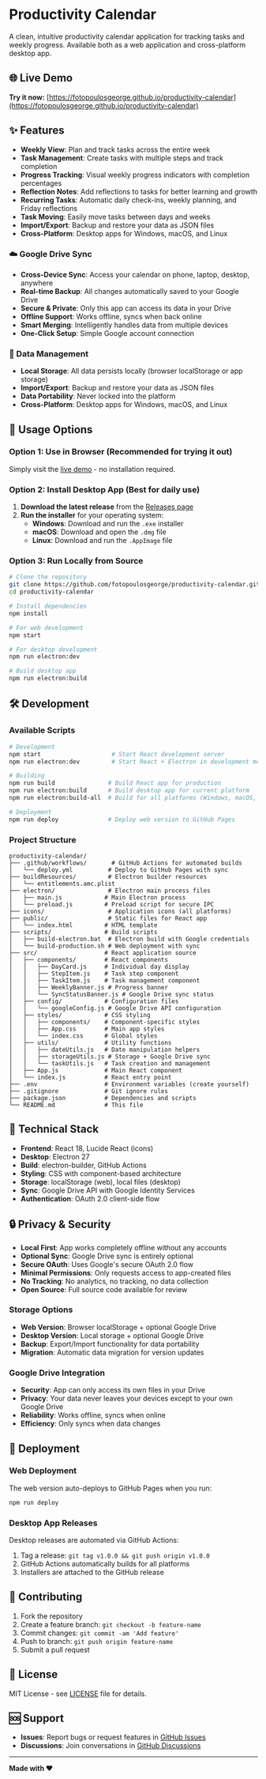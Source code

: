 # Productivity Calendar

A clean, intuitive productivity calendar application for tracking tasks and weekly progress. Available both as a web application and cross-platform desktop app.

## 🌐 Live Demo

**Try it now:** [https://fotopoulosgeorge.github.io/productivity-calendar](https://fotopoulosgeorge.github.io/productivity-calendar)

## ✨ Features

- **Weekly View**: Plan and track tasks across the entire week
- **Task Management**: Create tasks with multiple steps and track completion
- **Progress Tracking**: Visual weekly progress indicators with completion percentages
- **Reflection Notes**: Add reflections to tasks for better learning and growth
- **Recurring Tasks**: Automatic daily check-ins, weekly planning, and Friday reflections
- **Task Moving**: Easily move tasks between days and weeks
- **Import/Export**: Backup and restore your data as JSON files
- **Cross-Platform**: Desktop apps for Windows, macOS, and Linux

### ☁️ Google Drive Sync
- **Cross-Device Sync**: Access your calendar on phone, laptop, desktop, anywhere
- **Real-time Backup**: All changes automatically saved to your Google Drive
- **Secure & Private**: Only this app can access its data in your Drive
- **Offline Support**: Works offline, syncs when back online
- **Smart Merging**: Intelligently handles data from multiple devices
- **One-Click Setup**: Simple Google account connection

### 💾 Data Management
- **Local Storage**: All data persists locally (browser localStorage or app storage)
- **Import/Export**: Backup and restore your data as JSON files
- **Data Portability**: Never locked into the platform
- **Cross-Platform**: Desktop apps for Windows, macOS, and Linux

## 🚀 Usage Options

### Option 1: Use in Browser (Recommended for trying it out)
Simply visit the [live demo](https://fotopoulosgeorge.github.io/productivity-calendar) - no installation required.

### Option 2: Install Desktop App (Best for daily use)

1. **Download the latest release** from the [Releases page](https://github.com/fotopoulosgeorge/productivity-calendar/releases)
2. **Run the installer** for your operating system:
   - **Windows**: Download and run the `.exe` installer
   - **macOS**: Download and open the `.dmg` file  
   - **Linux**: Download and run the `.AppImage` file

### Option 3: Run Locally from Source

```bash
# Clone the repository
git clone https://github.com/fotopoulosgeorge/productivity-calendar.git
cd productivity-calendar

# Install dependencies
npm install

# For web development
npm start

# For desktop development  
npm run electron:dev

# Build desktop app
npm run electron:build
```

## 🛠️ Development

### Available Scripts

```bash
# Development
npm start                    # Start React development server
npm run electron:dev         # Start React + Electron in development mode

# Building
npm run build               # Build React app for production
npm run electron:build      # Build desktop app for current platform
npm run electron:build-all  # Build for all platforms (Windows, macOS, Linux)

# Deployment
npm run deploy              # Deploy web version to GitHub Pages
```

### Project Structure

```
productivity-calendar/
├── .github/workflows/       # GitHub Actions for automated builds
│   └── deploy.yml          # Deploy to GitHub Pages with sync
├── buildResources/         # Electron builder resources
│   └── entitlements.amc.plist
├── electron/               # Electron main process files
│   ├── main.js            # Main Electron process
│   └── preload.js         # Preload script for secure IPC
├── icons/                  # Application icons (all platforms)
├── public/                 # Static files for React app
│   └── index.html         # HTML template
├── scripts/               # Build scripts
│   ├── build-electron.bat  # Electron build with Google credentials
│   └── build-production.sh # Web deployment with sync
├── src/                   # React application source
│   ├── components/        # React components
│   │   ├── DayCard.js     # Individual day display
│   │   ├── StepItem.js    # Task step component
│   │   ├── TaskItem.js    # Task management component
│   │   ├── WeeklyBanner.js # Progress banner
│   │   └── SyncStatusBanner.js # Google Drive sync status
│   ├── config/            # Configuration files
│   │   └── googleConfig.js # Google Drive API configuration
│   ├── styles/            # CSS styling
│   │   ├── components/    # Component-specific styles
│   │   ├── App.css        # Main app styles
│   │   └── index.css      # Global styles
│   ├── utils/             # Utility functions
│   │   ├── dateUtils.js   # Date manipulation helpers
│   │   ├── storageUtils.js # Storage + Google Drive sync
│   │   └── taskUtils.js   # Task creation and management
│   ├── App.js             # Main React component
│   └── index.js           # React entry point
├── .env                   # Environment variables (create yourself)
├── .gitignore             # Git ignore rules
├── package.json           # Dependencies and scripts
└── README.md              # This file
```

## 🔧 Technical Stack

- **Frontend**: React 18, Lucide React (icons)
- **Desktop**: Electron 27
- **Build**: electron-builder, GitHub Actions
- **Styling**: CSS with component-based architecture
- **Storage**: localStorage (web), local files (desktop)
- **Sync**: Google Drive API with Google Identity Services
- **Authentication**: OAuth 2.0 client-side flow

## 🔒 Privacy & Security

- **Local First**: App works completely offline without any accounts
- **Optional Sync**: Google Drive sync is entirely optional
- **Secure OAuth**: Uses Google's secure OAuth 2.0 flow
- **Minimal Permissions**: Only requests access to app-created files
- **No Tracking**: No analytics, no tracking, no data collection
- **Open Source**: Full source code available for review

### Storage Options
- **Web Version**: Browser localStorage + optional Google Drive
- **Desktop Version**: Local storage + optional Google Drive  
- **Backup**: Export/Import functionality for data portability
- **Migration**: Automatic data migration for version updates

### Google Drive Integration
- **Security**: App can only access its own files in your Drive
- **Privacy**: Your data never leaves your devices except to your own Google Drive
- **Reliability**: Works offline, syncs when online
- **Efficiency**: Only syncs when data changes

## 🚀 Deployment

### Web Deployment
The web version auto-deploys to GitHub Pages when you run:
```bash
npm run deploy
```

### Desktop App Releases
Desktop releases are automated via GitHub Actions:
1. Tag a release: `git tag v1.0.0 && git push origin v1.0.0`
2. GitHub Actions automatically builds for all platforms
3. Installers are attached to the GitHub release

## 🤝 Contributing

1. Fork the repository
2. Create a feature branch: `git checkout -b feature-name`
3. Commit changes: `git commit -am 'Add feature'`
4. Push to branch: `git push origin feature-name`
5. Submit a pull request

## 📄 License

MIT License - see [LICENSE](LICENSE) file for details.

## 🆘 Support

- **Issues**: Report bugs or request features in [GitHub Issues](https://github.com/fotopoulosgeorge/productivity-calendar/issues)
- **Discussions**: Join conversations in [GitHub Discussions](https://github.com/fotopoulosgeorge/productivity-calendar/discussions)

---

**Made with ❤️**